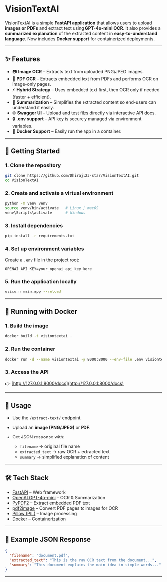 
# VisionTextAI

VisionTextAI is a simple **FastAPI application** that allows users to upload **images or PDFs** and extract text using **GPT-4o-mini OCR**.
It also provides a **summarized explanation** of the extracted content in **easy-to-understand language**.
Now includes **Docker support** for containerized deployments.

---

## ✨ Features

* 📷 **Image OCR** – Extracts text from uploaded PNG/JPEG images.
* 📄 **PDF OCR** – Extracts embedded text from PDFs and performs OCR on image-only pages.
* ⚡ **Hybrid Strategy** – Uses embedded text first, then OCR only if needed (faster + efficient).
* 📝 **Summarization** – Simplifies the extracted content so end-users can understand it easily.
* 🌐 **Swagger UI** – Upload and test files directly via interactive API docs.
* 🔒 **.env support** – API key is securely managed via environment variables.
* 🐳 **Docker Support** – Easily run the app in a container.

---

## 🚀 Getting Started

### 1. Clone the repository

```bash
git clone https://github.com/Dhiraj123-star/VisionTextAI.git
cd VisionTextAI
```

### 2. Create and activate a virtual environment

```bash
python -m venv venv
source venv/bin/activate   # Linux / macOS
venv\Scripts\activate      # Windows
```

### 3. Install dependencies

```bash
pip install -r requirements.txt
```

### 4. Set up environment variables

Create a `.env` file in the project root:

```
OPENAI_API_KEY=your_openai_api_key_here
```

### 5. Run the application locally

```bash
uvicorn main:app --reload
```

---

## 🐳 Running with Docker

### 1. Build the image

```bash
docker build -t visiontextai .
```

### 2. Run the container

```bash
docker run -d --name visiontextai -p 8000:8000 --env-file .env visiontextai
```

### 3. Access the API

👉 [http://127.0.0.1:8000/docs](http://127.0.0.1:8000/docs)

---

## 📖 Usage

* Use the `/extract-text/` endpoint.
* Upload an **image (PNG/JPEG)** or **PDF**.
* Get JSON response with:

  * `filename` → original file name
  * `extracted_text` → raw OCR + extracted text
  * `summary` → simplified explanation of content

---

## 🛠 Tech Stack

* [FastAPI](https://fastapi.tiangolo.com/) – Web framework
* [OpenAI GPT-4o-mini](https://platform.openai.com/) – OCR & Summarization
* [PyPDF2](https://pypi.org/project/pypdf2/) – Extract embedded PDF text
* [pdf2image](https://pypi.org/project/pdf2image/) – Convert PDF pages to images for OCR
* [Pillow (PIL)](https://pillow.readthedocs.io/) – Image processing
* [Docker](https://www.docker.com/) – Containerization

---

## 📌 Example JSON Response

```json
{
  "filename": "document.pdf",
  "extracted_text": "This is the raw OCR text from the document...",
  "summary": "This document explains the main idea in simple words..."
}
```

---
